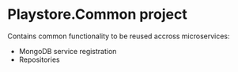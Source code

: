 # Playstore.Common project
Contains common functionality to be reused accross microservices:
- MongoDB service registration
- Repositories